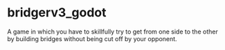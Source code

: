 # bridgerv3_godot
A game in which you have to skillfully try to get from one side to the other by building bridges without being cut off by your opponent.
